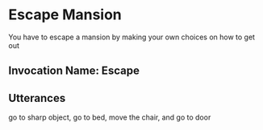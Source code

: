 # Escape Mansion 

You have to escape a mansion by making your own choices on how to get out

## Invocation Name: Escape 

## Utterances 

go to  sharp object, go to bed, move the chair, and go to door
